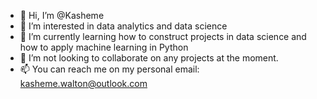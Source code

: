 - 👋 Hi, I’m @Kasheme
- 👀 I’m interested in data analytics and data science
- 🌱 I’m currently learning how to construct projects in data science and how to apply machine learning in Python
- 💞️ I’m not looking to collaborate on any projects at the moment.
- 📫 You can reach me on my personal email: kasheme.walton@outlook.com

<!---
Kasheme/Kasheme is a ✨ special ✨ repository because its `README.md` (this file) appears on your GitHub profile.
You can click the Preview link to take a look at your changes.
--->
